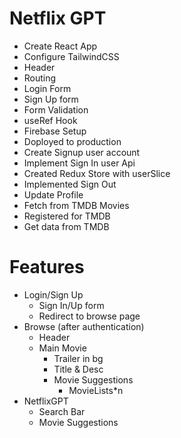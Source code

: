 # Netflix GPT

- Create React App
- Configure TailwindCSS
- Header
- Routing
- Login Form
- Sign Up form
- Form Validation
- useRef Hook 
- Firebase Setup
- Doployed to production
- Create Signup user account
- Implement Sign In user Api
- Created Redux Store with userSlice
- Implemented Sign Out
- Update Profile
- Fetch from TMDB Movies
- Registered for TMDB
- Get data from TMDB 

# Features 
- Login/Sign Up
    - Sign In/Up form
    - Redirect to browse page
- Browse (after authentication)
    - Header
    - Main Movie
        - Trailer in bg
        - Title & Desc
        - Movie Suggestions 
            - MovieLists*n
- NetflixGPT
    - Search Bar
    - Movie Suggestions